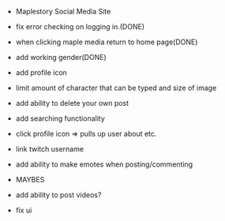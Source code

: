- Maplestory Social Media Site

- fix error checking on logging in.(DONE)
- when clicking maple media return to home page(DONE)
- add working gender(DONE)
- add profile icon
- limit amount of character that can be typed and size of image
- add ability to delete your own post
- add searching functionality
- click profile icon => pulls up user about etc.
- link twitch username
- add ability to make emotes when posting/commenting

- MAYBES
- add ability to post videos?

- fix ui
